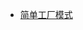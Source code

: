 - [简单工厂模式](https://github.com/hackycy/DesignPatterns/tree/master/src/main/java/com/siyee/designpatterns/factory/simple)
